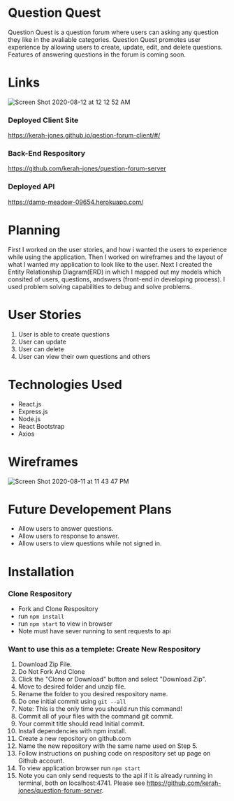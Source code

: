 # Question Quest
Question Quest is a question forum where users can asking any question they like in the avaliable categories. Question Quest promotes user experience by allowing users
to create, update, edit, and delete questions. Features of answering questions in the forum is coming soon.

# Links
![Screen Shot 2020-08-12 at 12 12 52 AM](https://media.git.generalassemb.ly/user/28264/files/b1ef1c80-dc30-11ea-9127-f61e66cacac5)


### Deployed Client Site
https://kerah-jones.github.io/qestion-forum-client/#/

### Back-End Respository
https://github.com/kerah-jones/question-forum-server

### Deployed API
https://damp-meadow-09654.herokuapp.com/

# Planning
First I worked on the user stories, and how i wanted the users to experience while using the application.
Then I worked on wireframes and the layout of what I wanted my application to look like to the user.
Next I created the Entity Relationship Diagram(ERD) in which I mapped out my models which consited of users,
questions, andswers (front-end in developing process). I used problem solving capabilities to debug and solve problems.

# User Stories
1. User is able to create questions
2. User can update
3. User can delete
4. User can view their own questions and others

# Technologies Used

- React.js
- Express.js
- Node.js
- React Bootstrap
- Axios

# Wireframes

![Screen Shot 2020-08-11 at 11 43 47 PM](https://user-images.githubusercontent.com/65182743/89972752-98e46c80-dc2c-11ea-89ee-28cafd86a854.png)


# Future Developement Plans

- Allow users to answer questions.
- Allow users to response to answer.
- Allow users to view questions while not signed in.

# Installation

### Clone Respository

- Fork and Clone Respository
- run `npm install`
- run `npm start` to view in browser
- Note must have sever running to sent requests to api

### Want to use this as a templete: Create New Respository
1. Download Zip File.
2. Do Not Fork And Clone
3. Click the "Clone or Download" button and select "Download Zip".
4. Move to desired folder and unzip file.
5. Rename the folder to you desired respository name.
6. Do one initial commit using `git --all`
7. Note: This is the only time you should run this command!
8. Commit all of your files with the command git commit.
9. Your commit title should read Initial commit.
10. Install dependencies with npm install.
11. Create a new repository on github.com
12. Name the new repository with the same name used on Step 5.
13. Follow instructions on pushing code on respository set up page on Github account.
14. To view application browser run `npm start`
15. Note you can only send requests to the api if it is already running in terminal, both on localhost:4741. Please see https://github.com/kerah-jones/question-forum-server.
